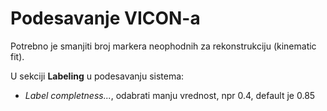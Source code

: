 # Podesavanje VICON-a

Potrebno je smanjiti broj markera neophodnih za rekonstrukciju (kinematic fit).

U sekciji **Labeling** u podesavanju sistema:
- *Label completness...*, odabrati manju vrednost, npr 0.4, default je 0.85
